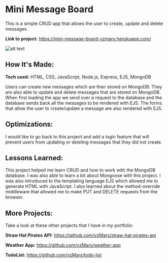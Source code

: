# Mini Message Board

This is a simple CRUD app that allows the user to create, update and delete messages.

**Link to project:** https://mini-message-board-vzmars.herokuapp.com/

![alt text](https://i.imgur.com/1eMqAm0.png)

## How It's Made:

**Tech used:** HTML, CSS, JavaScript, Node.js, Express, EJS, MongoDB

Users can create new messages which are then stored on MongoDB. They are also able to update and delete messages that are stored on MongoDB. When first loading the app we send over a request to the database and the database sends back all the messages to be rendered with EJS. The forms that allow the user to create/update a message are also rendered with EJS.

## Optimizations:

I would like to go back to this project and add a login feature that will prevent users from updating or deleting messages that they did not create.

## Lessons Learned:

This project helped me learn CRUD and how to work with the MongoDB database. I was also able to learn a bit about Mongoose with this project. I was also introduced to the templating language EJS which allowed me to generate HTML with JavaScript. I also learned about the method-override middleware that allowed me to make PUT and DELETE requests from the browser.

## More Projects:

Take a look at these other projects that I have in my portfolio:

**Straw Hat Pirates API:** https://github.com/vzMars/straw-hat-pirates-api

**Weather App:** https://github.com/vzMars/weather-app

**TodoList:** https://github.com/vzMars/todo-list
